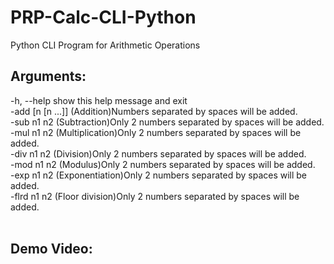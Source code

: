 # PRP-Calc-CLI-Python
Python CLI Program for Arithmetic Operations 
<br>
## Arguments:<br>
  -h, --help        show this help message and exit<br>
  -add [n [n ...]]  (Addition)Numbers separated by spaces will be added.<br>
  -sub n1 n2        (Subtraction)Only 2 numbers separated by spaces will be added.<br>
  -mul n1 n2        (Multiplication)Only 2 numbers separated by spaces will be added.<br>
  -div n1 n2        (Division)Only 2 numbers separated by spaces will be added.<br>
  -mod n1 n2        (Modulus)Only 2 numbers separated by spaces will be added.<br>
  -exp n1 n2        (Exponentiation)Only 2 numbers separated by spaces will be added.<br>
  -flrd n1 n2       (Floor division)Only 2 numbers separated by spaces will be added.<br>
  <br>
  ## Demo Video: <br>
